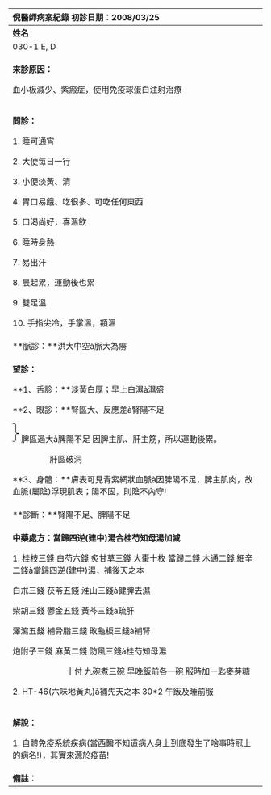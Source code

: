 ﻿|**倪醫師病案紀錄**       初診日期：2008/03/25|
| :- |
|**姓名**|**性別**|**年齡及體型**|**來診日期**|
|030-1 E, D|男|17歲，中等|2008/3/25|
|<p>**來診原因：**</p><p>血小板減少、紫瘢症，使用免疫球蛋白注射治療</p>|
|<p>**問診：**</p><p>1. 睡可通宵</p><p>2. 大便每日一行</p><p>3. 小便淡黃、清</p><p>4. 胃口易餓、吃很多、可吃任何東西</p><p>5. 口渴尚好，喜溫飲</p><p>6. 睡時身熱</p><p>7. 易出汗</p><p>8. 晨起累，運動後也累</p><p>9. 雙足溫</p><p>10. 手指尖冷，手掌溫，額溫</p>|
|**脈診：**洪大中空à脈大為癆|
|<p>**望診：**</p><p>**1、舌診：**淡黃白厚；早上白濕à濕盛</p><p>**2、眼診：**腎區大、反應差à腎陽不足</p><p>![](data:image/png;base64,iVBORw0KGgoAAAANSUhEUgAAAA0AAAAlCAYAAACZFGMnAAAAAXNSR0IArs4c6QAAAARnQU1BAACxjwv8YQUAAAAJcEhZcwAADsMAAA7DAcdvqGQAAABASURBVEhL7cwxCgAwCENR73/ptkIEcanRNQ/c8rXnlBtZxzRFoAgUJaswXwsdtT8HOnCKQBFQkY+/QYxa4yGzC2fhMc95UbmFAAAAAElFTkSuQmCC)         脾區過大à脾陽不足    因脾主肌、肝主筋，所以運動後累。</p><p>`         `肝區破洞               </p><p>**3、身體：**膚表可見青紫網狀血脈à因脾陽不足，脾主肌肉，故血脈(屬陰)浮現肌表；陽不固，則陰不內守!</p>|
|**診斷：**腎陽不足、脾陽不足|
|<p>**中藥處方：當歸四逆(建中)湯合桂芍知母湯加減**</p><p>1. 桂枝三錢  白芍六錢  炙甘草三錢  大棗十枚  當歸二錢  木通二錢  細辛二錢à當歸四逆(建中)湯，補後天之本</p><p>白朮三錢  茯苓五錢  淮山三錢à健脾去濕</p><p>柴胡三錢  鬱金五錢  黃芩三錢à疏肝</p><p>澤瀉五錢  補骨脂三錢  敗龜板三錢à補腎</p><p>炮附子三錢  麻黃二錢  防風三錢à桂芍知母湯</p><p>`             `十付  九碗煮三碗  早晚飯前各一碗  服時加一匙麥芽糖</p><p>2\.  HT-46(六味地黃丸)à補先天之本  30\*2  午飯及睡前服</p>|
|<p>**解說：**</p><p>1\. 自體免疫系統疾病(當西醫不知道病人身上到底發生了啥事時冠上的病名!)，其實來源於疫苗!</p>|
|**備註：**|

